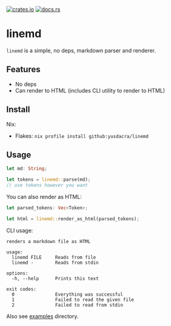 [![crates.io](https://img.shields.io/crates/v/linemd)](https://crates.io/crates/linemd)
[![docs.rs](https://docs.rs/linemd/badge.svg)](https://docs.rs/linemd)

# linemd
`linemd` is a simple, no deps, markdown parser and renderer.
## Features
- No deps
- Can render to HTML (includes CLI utility to render to HTML)

## Install
Nix:
- Flakes: `nix profile install github:yusdacra/linemd`

## Usage
```rust
let md: String;

let tokens = linemd::parse(md);
// use tokens however you want
```

You can also render as HTML:
```rust
let parsed_tokens: Vec<Token>;

let html = linemd::render_as_html(parsed_tokens);
```

CLI usage:
```
renders a markdown file as HTML

usage:
  linemd FILE     Reads from file
  linemd -        Reads from stdin

options:
  -h, --help      Prints this text

exit codes:
  0               Everything was successful
  1               Failed to read the given file
  2               Failed to read from stdin
```

Also see [examples](examples) directory.
